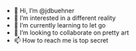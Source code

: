 - 👋 Hi, I’m @jdbuehner
- 👀 I’m interested in a different reality
- 🌱 I’m currently learning to let go
- 💞️ I’m looking to collaborate on pretty art
- 📫 How to reach me is top secret

<!---
jdbuehner/jdbuehner is a ✨ special ✨ repository because its `README.md` (this file) appears on your GitHub profile.
You can click the Preview link to take a look at your changes.
--->
